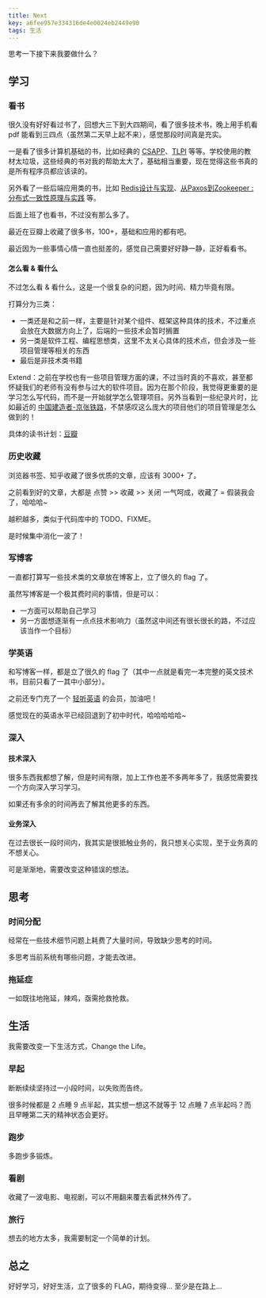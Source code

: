 ```yaml
---
title: Next
key: a6fee957e334316de4e0024eb2449e90
tags: 生活
---
```


思考一下接下来我要做什么？

<!--more-->

## 学习

### 看书

很久没有好好看过书了，回想大三下到大四期间，看了很多技术书，晚上用手机看 pdf 能看到三四点（虽然第二天早上起不来），感觉那段时间真是充实。

一是看了很多计算机基础的书，比如经典的 [CSAPP](https://book.douban.com/subject/26912767/)、[TLPI](https://book.douban.com/subject/25809330/) 等等。学校使用的教材太垃圾，这些经典的书对我的帮助太大了，基础相当重要，现在觉得这些书真的是所有程序员都应该读的。

另外看了一些后端应用类的书，比如 [Redis设计与实现](https://book.douban.com/subject/25900156/)、[从Paxos到Zookeeper : 分布式一致性原理与实践](https://book.douban.com/subject/26292004/) 等。

后面上班了也看书，不过没有那么多了。

最近在豆瓣上收藏了很多书，100+，基础和应用的都有吧。

最近因为一些事情心情一直也挺差的，感觉自己需要好好静一静，正好看看书。

#### 怎么看 & 看什么

不过怎么看 & 看什么，这是一个很复杂的问题，因为时间、精力毕竟有限。

打算分为三类：

- 一类还是和之前一样，主要是针对某个组件、框架这种具体的技术，不过重点会放在大数据方向上了，后端的一些技术会暂时搁置
- 另一类是软件工程、编程思想类，这里不太关心具体的技术点，但会涉及一些项目管理等相关的东西
- 最后是非技术类书籍

Extend：之前在学校也有一些项目管理方面的课，不过当时真的不喜欢，甚至都怀疑我们的老师有没有参与过大的软件项目。因为在那个阶段，我觉得更重要的是学习怎么写代码，而不是一开始就学怎么管理项目。另外当看到一些纪录片时，比如最近的 [中国建造者-京张铁路](https://www.bilibili.com/video/av22695947/?p=5)，不禁感叹这么庞大的项目他们的项目管理是怎么做到的！

具体的读书计划：[豆瓣](https://www.douban.com/people/172645101/)

### 历史收藏

浏览器书签、知乎收藏了很多优质的文章，应该有 3000+ 了。 

之前看到好的文章，大都是 点赞 >> 收藏 >> 关闭 一气呵成，收藏了 = 假装我会了，哈哈哈~

越积越多，类似于代码库中的 TODO、FIXME。

是时候集中消化一波了！

### 写博客

一直都打算写一些技术类的文章放在博客上，立了很久的 flag 了。

虽然写博客是一个极其费时间的事情，但是可以：

- 一方面可以帮助自己学习
- 另一方面想逐渐有一点点技术影响力（虽然这中间还有很长很长的路，不过应该当作一个目标）

### 学英语

和写博客一样，都是立了很久的 flag 了（其中一点就是看完一本完整的英文技术书，目前只看了一其中小部分）。

之前还专门充了一个 [轻听英语](https://apps.apple.com/cn/app/id1411918373) 的会员，加油吧！

感觉现在的英语水平已经回退到了初中时代，哈哈哈哈哈~

### 深入

#### 技术深入

很多东西我都想了解，但是时间有限，加上工作也差不多两年多了，我感觉需要找一个方向深入学习学习。

如果还有多余的时间再去了解其他更多的东西。

#### 业务深入

在过去很长一段时间内，我其实是很抵触业务的，我只想关心实现，至于业务真的不想关心。

可是渐渐地，需要改变这种错误的想法。

## 思考

### 时间分配

经常在一些技术细节问题上耗费了大量时间，导致缺少思考的时间。

多思考当前系统有哪些问题，才能去改进。

### 拖延症

一如既往地拖延，辣鸡，亟需抢救抢救。

## 生活

我需要改变一下生活方式，Change the Life。

### 早起

断断续续坚持过一小段时间，以失败而告终。

很多时候都是 2 点睡 9 点半起，其实想一想这不就等于 12 点睡 7 点半起吗？而且早睡第二天的精神状态会更好。

### 跑步

多跑步多锻炼。

### 看剧

收藏了一波电影、电视剧，可以不用翻来覆去看武林外传了。

### 旅行

想去的地方太多，我需要制定一个简单的计划。

## 总之

好好学习，好好生活，立了很多的 FLAG，期待变得... 至少是在路上...

